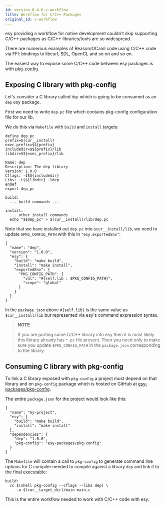 ```yaml
---
id: version-0.4.6-c-workflow
title: Workflow for C/C++ Packages
original_id: c-workflow
---
```


esy providing a workflow for native development couldn't skip supporting C/C++
packages as C/C++ libraries/tools are so widespread.

There are numerous examples of Reason/OCaml code using C/C++ code via FFI:
bindings to libcurl, SDL, OpenGL and so on and so on.

The easiest way to expose some C/C++ code between esy packages is with
[pkg-config][].

## Exposing C library with pkg-config

Let's consider a C library called `dep` which is going to be consumed as an
`dep` esy package.

First we need to write `dep.pc` file which contains pkg-config configuration
file for our lib.

We do this via `Makefile` with `build` and `install` targets:

    define dep_pc
    prefix=$(cur__install)
    exec_prefix=$${prefix}
    includedir=$${prefix}/lib
    libdir=$${exec_prefix}/lib

    Name: dep
    Description: The dep library
    Version: 1.0.0
    Cflags: -I$${includedir}
    Libs: -L$${libdir} -ldep
    endef
    export dep_pc

    build:
      ... build commands ...

    install:
      ... other install commands ...
      echo "$$dep_pc" > $(cur__install)/lib/dep.pc

Note that we have installed out `dep.pc` into `$cur__install/lib`, we need to
update `$PKG_CONFIG_PATH` with this in `"esy.exportedEnv"`:

    {
      "name": "dep",
      "version": "1.0.0",
      "esy": {
        "build": "make build",
        "install": "make install",
        "exportedEnv": {
          "PKG_CONFIG_PATH": {
            "val": "#{self.lib : $PKG_CONFIG_PATH}",
            "scope": "global"
          }
        }
      }
    }

In the `package.json` above `#{self.lib}` is the same value as
`$cur__install/lib` but represented via esy's command expression syntax.

> **NOTE**
>
> If you are porting some C/C++ library into esy then it is most likely this
> library already has `*.pc` file present. Then you need only to make sure you
> update `$PKG_CONFIG_PATH` in the `package.json` corresponding to the library.

## Consuming C library with pkg-config

To link a C library exposed with `pkg-config` a project must depend on that
library and on `pkg-config` package which is hosted on GitHub at
[esy-packages/pkg-config][].

The entire `package.json` for the project would look like this:

    {
      "name": "my-project",
      "esy": {
        "build": "make build",
        "install": "make install"
      },
      "dependencies": {
        "dep": "1.0.0",
        "pkg-config": "esy-packages/pkg-config"
      }
    }

The `Makefile` will contain a call to `pkg-config` to generate command line
options for C compiler needed to compile against a library `dep` and link it to
the final executable:

    build:
      cc $(shell pkg-config --cflags --libs dep) \
         -o $(cur__target_dir)/main main.c

This is the entire workflow needed to work with C/C++ code with esy.

[pkg-config]: https://www.freedesktop.org/wiki/Software/pkg-config/
[esy-packages/pkg-config]: https://github.com/esy-packages/pkg-config
